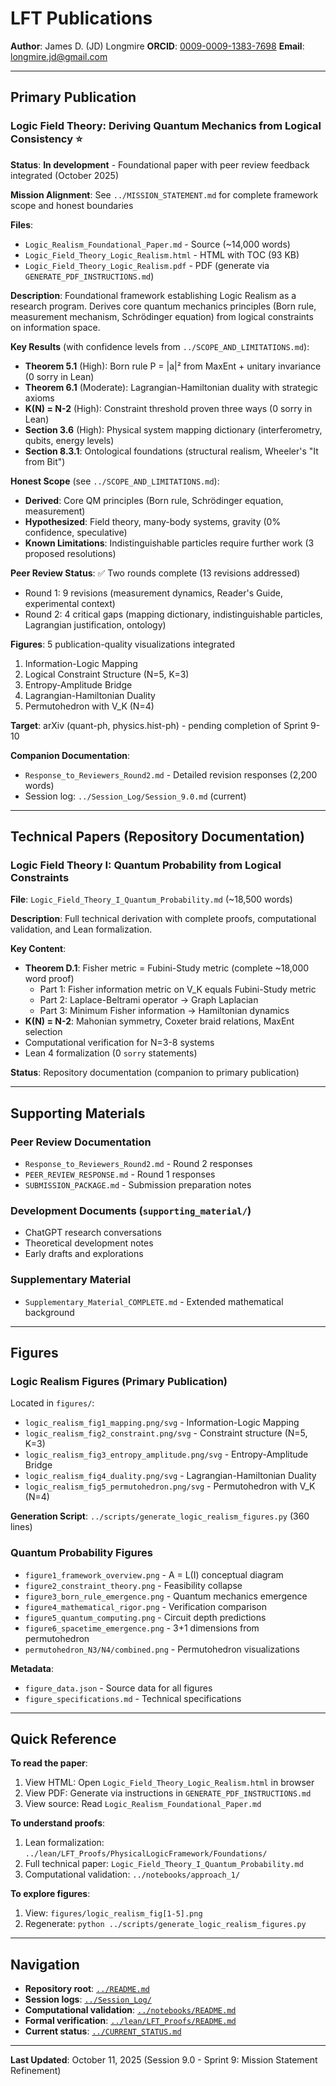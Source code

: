 # LFT Publications

**Author**: James D. (JD) Longmire
**ORCID**: [0009-0009-1383-7698](https://orcid.org/0009-0009-1383-7698)
**Email**: longmire.jd@gmail.com

---

## Primary Publication

### Logic Field Theory: Deriving Quantum Mechanics from Logical Consistency ⭐

**Status**: **In development** - Foundational paper with peer review feedback integrated (October 2025)

**Mission Alignment**: See `../MISSION_STATEMENT.md` for complete framework scope and honest boundaries

**Files**:
- `Logic_Realism_Foundational_Paper.md` - Source (~14,000 words)
- `Logic_Field_Theory_Logic_Realism.html` - HTML with TOC (93 KB)
- `Logic_Field_Theory_Logic_Realism.pdf` - PDF (generate via `GENERATE_PDF_INSTRUCTIONS.md`)

**Description**: Foundational framework establishing Logic Realism as a research program. Derives core quantum mechanics principles (Born rule, measurement mechanism, Schrödinger equation) from logical constraints on information space.

**Key Results** (with confidence levels from `../SCOPE_AND_LIMITATIONS.md`):
- **Theorem 5.1** (High): Born rule P = |a|² from MaxEnt + unitary invariance (0 sorry in Lean)
- **Theorem 6.1** (Moderate): Lagrangian-Hamiltonian duality with strategic axioms
- **K(N) = N-2** (High): Constraint threshold proven three ways (0 sorry in Lean)
- **Section 3.6** (High): Physical system mapping dictionary (interferometry, qubits, energy levels)
- **Section 8.3.1**: Ontological foundations (structural realism, Wheeler's "It from Bit")

**Honest Scope** (see `../SCOPE_AND_LIMITATIONS.md`):
- **Derived**: Core QM principles (Born rule, Schrödinger equation, measurement)
- **Hypothesized**: Field theory, many-body systems, gravity (0% confidence, speculative)
- **Known Limitations**: Indistinguishable particles require further work (3 proposed resolutions)

**Peer Review Status**: ✅ Two rounds complete (13 revisions addressed)
- Round 1: 9 revisions (measurement dynamics, Reader's Guide, experimental context)
- Round 2: 4 critical gaps (mapping dictionary, indistinguishable particles, Lagrangian justification, ontology)

**Figures**: 5 publication-quality visualizations integrated
1. Information-Logic Mapping
2. Logical Constraint Structure (N=5, K=3)
3. Entropy-Amplitude Bridge
4. Lagrangian-Hamiltonian Duality
5. Permutohedron with V_K (N=4)

**Target**: arXiv (quant-ph, physics.hist-ph) - pending completion of Sprint 9-10

**Companion Documentation**:
- `Response_to_Reviewers_Round2.md` - Detailed revision responses (2,200 words)
- Session log: `../Session_Log/Session_9.0.md` (current)

---

## Technical Papers (Repository Documentation)

### Logic Field Theory I: Quantum Probability from Logical Constraints

**File**: `Logic_Field_Theory_I_Quantum_Probability.md` (~18,500 words)

**Description**: Full technical derivation with complete proofs, computational validation, and Lean formalization.

**Key Content**:
- **Theorem D.1**: Fisher metric = Fubini-Study metric (complete ~18,000 word proof)
  - Part 1: Fisher information metric on V_K equals Fubini-Study metric
  - Part 2: Laplace-Beltrami operator → Graph Laplacian
  - Part 3: Minimum Fisher information → Hamiltonian dynamics
- **K(N) = N-2**: Mahonian symmetry, Coxeter braid relations, MaxEnt selection
- Computational verification for N=3-8 systems
- Lean 4 formalization (0 `sorry` statements)

**Status**: Repository documentation (companion to primary publication)

---

## Supporting Materials

### Peer Review Documentation
- `Response_to_Reviewers_Round2.md` - Round 2 responses
- `PEER_REVIEW_RESPONSE.md` - Round 1 responses
- `SUBMISSION_PACKAGE.md` - Submission preparation notes

### Development Documents (`supporting_material/`)
- ChatGPT research conversations
- Theoretical development notes
- Early drafts and explorations

### Supplementary Material
- `Supplementary_Material_COMPLETE.md` - Extended mathematical background

---

## Figures

### Logic Realism Figures (Primary Publication)
Located in `figures/`:
- `logic_realism_fig1_mapping.png/svg` - Information-Logic Mapping
- `logic_realism_fig2_constraint.png/svg` - Constraint structure (N=5, K=3)
- `logic_realism_fig3_entropy_amplitude.png/svg` - Entropy-Amplitude Bridge
- `logic_realism_fig4_duality.png/svg` - Lagrangian-Hamiltonian Duality
- `logic_realism_fig5_permutohedron.png/svg` - Permutohedron with V_K (N=4)

**Generation Script**: `../scripts/generate_logic_realism_figures.py` (360 lines)

### Quantum Probability Figures
- `figure1_framework_overview.png` - A = L(I) conceptual diagram
- `figure2_constraint_theory.png` - Feasibility collapse
- `figure3_born_rule_emergence.png` - Quantum mechanics emergence
- `figure4_mathematical_rigor.png` - Verification comparison
- `figure5_quantum_computing.png` - Circuit depth predictions
- `figure6_spacetime_emergence.png` - 3+1 dimensions from permutohedron
- `permutohedron_N3/N4/combined.png` - Permutohedron visualizations

**Metadata**:
- `figure_data.json` - Source data for all figures
- `figure_specifications.md` - Technical specifications

---

## Quick Reference

**To read the paper**:
1. View HTML: Open `Logic_Field_Theory_Logic_Realism.html` in browser
2. View PDF: Generate via instructions in `GENERATE_PDF_INSTRUCTIONS.md`
3. View source: Read `Logic_Realism_Foundational_Paper.md`

**To understand proofs**:
1. Lean formalization: `../lean/LFT_Proofs/PhysicalLogicFramework/Foundations/`
2. Full technical paper: `Logic_Field_Theory_I_Quantum_Probability.md`
3. Computational validation: `../notebooks/approach_1/`

**To explore figures**:
1. View: `figures/logic_realism_fig[1-5].png`
2. Regenerate: `python ../scripts/generate_logic_realism_figures.py`

---

## Navigation

- **Repository root**: [`../README.md`](../README.md)
- **Session logs**: [`../Session_Log/`](../Session_Log/)
- **Computational validation**: [`../notebooks/README.md`](../notebooks/README.md)
- **Formal verification**: [`../lean/LFT_Proofs/README.md`](../lean/LFT_Proofs/README.md)
- **Current status**: [`../CURRENT_STATUS.md`](../CURRENT_STATUS.md)

---

**Last Updated**: October 11, 2025 (Session 9.0 - Sprint 9: Mission Statement Refinement)
